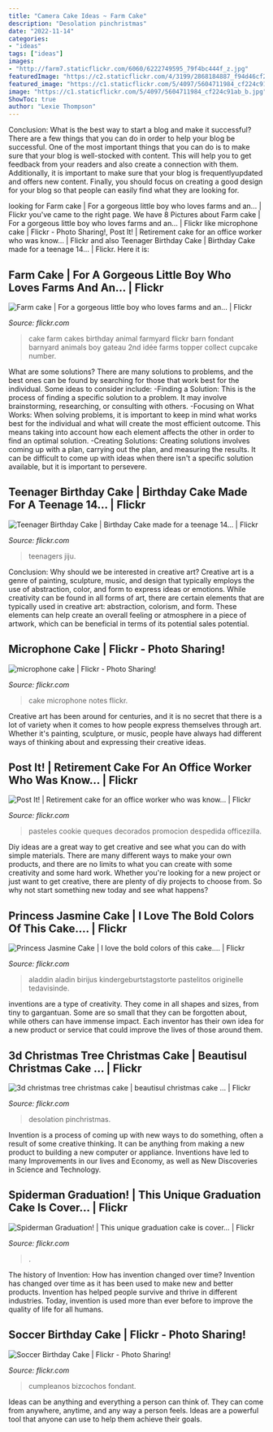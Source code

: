 ```yaml
---
title: "Camera Cake Ideas ~ Farm Cake"
description: "Desolation pinchristmas"
date: "2022-11-14"
categories:
- "ideas"
tags: ["ideas"]
images:
- "http://farm7.staticflickr.com/6060/6222749595_79f4bc444f_z.jpg"
featuredImage: "https://c2.staticflickr.com/4/3199/2868184887_f94d46cf25_b.jpg"
featured_image: "https://c1.staticflickr.com/5/4097/5604711984_cf224c91ab_b.jpg"
image: "https://c1.staticflickr.com/5/4097/5604711984_cf224c91ab_b.jpg"
ShowToc: true
author: "Lexie Thompson"
---
```



Conclusion: What is the best way to start a blog and make it successful?
There are a few things that you can do in order to help your blog be successful. One of the most important things that you can do is to make sure that your blog is well-stocked with content. This will help you to get feedback from your readers and also create a connection with them. Additionally, it is important to make sure that your blog is frequentlyupdated and offers new content. Finally, you should focus on creating a good design for your blog so that people can easily find what they are looking for.

	

		
looking for Farm cake | For a gorgeous little boy who loves farms and an… | Flickr you've came to the right page. We have 8 Pictures about Farm cake | For a gorgeous little boy who loves farms and an… | Flickr like microphone cake | Flickr - Photo Sharing!, Post It! | Retirement cake for an office worker who was know… | Flickr and also Teenager Birthday Cake | Birthday Cake made for a teenage 14… | Flickr. Here it is:
		
    
## Farm Cake | For A Gorgeous Little Boy Who Loves Farms And An… | Flickr

<img loading=lazy src="https://c1.staticflickr.com/5/4097/5604711984_cf224c91ab_b.jpg" onerror="this.onerror=null;this.src='https://tse1.mm.bing.net/th?id=OIP.htJqvdHzK2mGomRkNmhu5QHaLW&amp;pid=15.1';" alt="Farm cake | For a gorgeous little boy who loves farms and an… | Flickr">

_Source: flickr.com_

>cake farm cakes birthday animal farmyard flickr barn fondant barnyard animals boy gateau 2nd idée farms topper collect cupcake number. 

	

What are some solutions?
There are many solutions to problems, and the best ones can be found by searching for those that work best for the individual. Some ideas to consider include: 
-Finding a Solution: This is the process of finding a specific solution to a problem. It may involve brainstorming, researching, or consulting with others. 
-Focusing on What Works: When solving problems, it is important to keep in mind what works best for the individual and what will create the most efficient outcome. This means taking into account how each element affects the other in order to find an optimal solution. 
-Creating Solutions: Creating solutions involves coming up with a plan, carrying out the plan, and measuring the results. It can be difficult to come up with ideas when there isn't a specific solution available, but it is important to persevere.

    
## Teenager Birthday Cake | Birthday Cake Made For A Teenage 14… | Flickr

<img loading=lazy src="https://c1.staticflickr.com/7/6025/6009223671_46e3022bdd_b.jpg" onerror="this.onerror=null;this.src='https://tse1.mm.bing.net/th?id=OIP.UpQ3HpeLXU_yf8rMxx1ktAHaNK&amp;pid=15.1';" alt="Teenager Birthday Cake | Birthday Cake made for a teenage 14… | Flickr">

_Source: flickr.com_

>teenagers jiju. 

	

Conclusion: Why should we be interested in creative art?
Creative art is a genre of painting, sculpture, music, and design that typically employs the use of abstraction, color, and form to express ideas or emotions. While creativity can be found in all forms of art, there are certain elements that are typically used in creative art: abstraction, colorism, and form. These elements can help create an overall feeling or atmosphere in a piece of artwork, which can be beneficial in terms of its potential sales potential.

    
## Microphone Cake | Flickr - Photo Sharing!

<img loading=lazy src="http://farm5.staticflickr.com/4080/4850067896_a7cd1a9e7d_z.jpg" onerror="this.onerror=null;this.src='https://tse3.mm.bing.net/th?id=OIP.0MsGNSijvcL-_oE2SScG6AAAAA&amp;pid=15.1';" alt="microphone cake | Flickr - Photo Sharing!">

_Source: flickr.com_

>cake microphone notes flickr. 

	

Creative art has been around for centuries, and it is no secret that there is a lot of variety when it comes to how people express themselves through art. Whether it's painting, sculpture, or music, people have always had different ways of thinking about and expressing their creative ideas.

    
## Post It! | Retirement Cake For An Office Worker Who Was Know… | Flickr

<img loading=lazy src="https://c2.staticflickr.com/4/3199/2868184887_f94d46cf25_b.jpg" onerror="this.onerror=null;this.src='https://tse4.mm.bing.net/th?id=OIP.Wjt_gH53ZsFnocA1mwwQ9QHaJ4&amp;pid=15.1';" alt="Post It! | Retirement cake for an office worker who was know… | Flickr">

_Source: flickr.com_

>pasteles cookie queques decorados promocion despedida officezilla. 

	

Diy ideas are a great way to get creative and see what you can do with simple materials. There are many different ways to make your own products, and there are no limits to what you can create with some creativity and some hard work. Whether you're looking for a new project or just want to get creative, there are plenty of diy projects to choose from. So why not start something new today and see what happens?

    
## Princess Jasmine Cake | I Love The Bold Colors Of This Cake.… | Flickr

<img loading=lazy src="https://c1.staticflickr.com/5/4089/5070721962_d65900cdac_b.jpg" onerror="this.onerror=null;this.src='https://tse1.mm.bing.net/th?id=OIP.rOLvoxipuAZZk33iZaa8mgHaLB&amp;pid=15.1';" alt="Princess Jasmine Cake | I love the bold colors of this cake.… | Flickr">

_Source: flickr.com_

>aladdin aladin birijus kindergeburtstagstorte pastelitos originelle tedavisinde. 

	

inventions are a type of creativity. They come in all shapes and sizes, from tiny to gargantuan. Some are so small that they can be forgotten about, while others can have immense impact. Each inventor has their own idea for a new product or service that could improve the lives of those around them.

    
## 3d Christmas Tree Christmas Cake | Beautisul Christmas Cake … | Flickr

<img loading=lazy src="https://c2.staticflickr.com/6/5247/5334220086_2f4b90aca2_b.jpg" onerror="this.onerror=null;this.src='https://tse2.mm.bing.net/th?id=OIP.fbZGOmwRmw_xtcXmq2ZtZAHaFj&amp;pid=15.1';" alt="3d christmas tree christmas cake | beautisul christmas cake … | Flickr">

_Source: flickr.com_

>desolation pinchristmas. 

	

Invention is a process of coming up with new ways to do something, often a result of some creative thinking. It can be anything from making a new product to building a new computer or appliance. Inventions have led to many Improvements in our lives and Economy, as well as New Discoveries in Science and Technology.

    
## Spiderman Graduation! | This Unique Graduation Cake Is Cover… | Flickr

<img loading=lazy src="https://c2.staticflickr.com/6/5112/5915626572_7e3ac8dfc8_b.jpg" onerror="this.onerror=null;this.src='https://tse3.mm.bing.net/th?id=OIP.UwK5OvCVJoS9f7HVRnQ8EAHaJ6&amp;pid=15.1';" alt="Spiderman Graduation! | This unique graduation cake is cover… | Flickr">

_Source: flickr.com_

>. 

	

The history of Invention: How has invention changed over time?
Invention has changed over time as it has been used to make new and better products. Invention has helped people survive and thrive in different industries. Today, invention is used more than ever before to improve the quality of life for all humans.

    
## Soccer Birthday Cake | Flickr - Photo Sharing!

<img loading=lazy src="http://farm7.staticflickr.com/6060/6222749595_79f4bc444f_z.jpg" onerror="this.onerror=null;this.src='https://tse3.mm.bing.net/th?id=OIP.Dn3oyErwg60YdNyVs0iTvwAAAA&amp;pid=15.1';" alt="Soccer Birthday Cake | Flickr - Photo Sharing!">

_Source: flickr.com_

>cumpleanos bizcochos fondant. 

	

Ideas can be anything and everything a person can think of. They can come from anywhere, anytime, and any way a person feels. Ideas are a powerful tool that anyone can use to help them achieve their goals.


